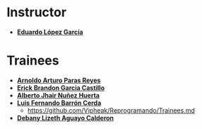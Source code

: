 ﻿# Instructor

* **[Eduardo López García](https://github.com/Vipheak)**

# Trainees

* **[Arnoldo Arturo Paras Reyes](https://github.com/ArnoldoParas)**
* **[Erick Brandon Garcia Castillo](https://github.com/erickbgc)**
* **[Alberto Jhair Nuñez Huerta](https://github.com/Jhair374)**
* **[Luis Fernando Barrón Cerda](https://github.com/lif300)**
  * https://github.com/Vipheak/Reprogramando/Trainees.md
* **[Debany Lizeth Aguayo Calderon](http://github.com/debany00)**